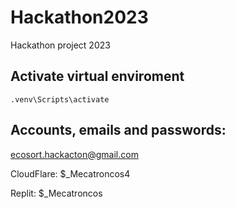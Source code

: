 # Hackathon2023
Hackathon project 2023

## Activate virtual enviroment
`.venv\Scripts\activate`

## Accounts, emails and passwords:
ecosort.hackacton@gmail.com

CloudFlare: $_Mecatroncos4

Replit: $_Mecatroncos

